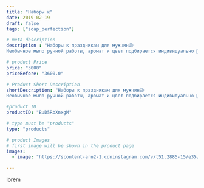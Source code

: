 ```yaml
---
title: "Наборы к"
date: 2019-02-19
draft: false
tags: ["soap_perfection"]

# meta description
description : "Наборы к праздникам для мужчин😃
Необычное мыло ручной работы, аромат и цвет подбирается индивидуально 👏💪"

# product Price
price: "3000"
priceBefore: "3600.0"

# Product Short Description
shortDescription: "Наборы к праздникам для мужчин😃
Необычное мыло ручной работы, аромат и цвет подбирается индивидуально 👏💪"

#product ID
productID: "BuD5RbXnxgM"

# type must be "products"
type: "products"

# product Images
# first image will be shown in the product page
images:
  - image: "https://scontent-arn2-1.cdninstagram.com/v/t51.2885-15/e35/51363293_2296388163715413_55398161541380529_n.jpg?se=7&tp=1&_nc_ht=scontent-arn2-1.cdninstagram.com&_nc_cat=109&_nc_ohc=IyChBAdk2HcAX9_W37m&ccb=7-4&oh=8648b0239aecf87fa17c88dcc686d047&oe=6084A75A&ig_cache_key=MTk4MjY4MDE0NzI0MjcxOTI0NA%3D%3D.2-ccb7-4"

---
```

lorem
